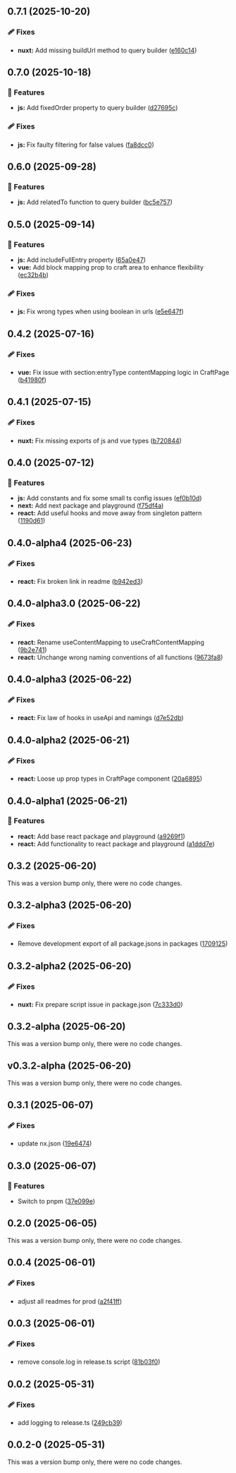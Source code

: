 ## 0.7.1 (2025-10-20)

### 🩹 Fixes

- **nuxt:** Add missing buildUrl method to query builder
  ([e160c14](https://github.com/samuelreichor/query-api/commit/e160c14))

## 0.7.0 (2025-10-18)

### 🚀 Features

- **js:** Add fixedOrder property to query builder
  ([d27695c](https://github.com/samuelreichor/query-api/commit/d27695c))

### 🩹 Fixes

- **js:** Fix faulty filtering for false values
  ([fa8dcc0](https://github.com/samuelreichor/query-api/commit/fa8dcc0))

## 0.6.0 (2025-09-28)

### 🚀 Features

- **js:** Add relatedTo function to query builder
  ([bc5e757](https://github.com/samuelreichor/query-api/commit/bc5e757))

## 0.5.0 (2025-09-14)

### 🚀 Features

- **js:** Add includeFullEntry property
  ([65a0e47](https://github.com/samuelreichor/query-api/commit/65a0e47))
- **vue:** Add block mapping prop to craft area to enhance flexibility
  ([ec32b4b](https://github.com/samuelreichor/query-api/commit/ec32b4b))

### 🩹 Fixes

- **js:** Fix wrong types when using boolean in urls
  ([e5e647f](https://github.com/samuelreichor/query-api/commit/e5e647f))

## 0.4.2 (2025-07-16)

### 🩹 Fixes

- **vue:** Fix issue with section:entryType contentMapping logic in CraftPage
  ([b41980f](https://github.com/samuelreichor/query-api/commit/b41980f))

## 0.4.1 (2025-07-15)

### 🩹 Fixes

- **nuxt:** Fix missing exports of js and vue types
  ([b720844](https://github.com/samuelreichor/query-api/commit/b720844))

## 0.4.0 (2025-07-12)

### 🚀 Features

- **js:** Add constants and fix some small ts config issues
  ([ef0b10d](https://github.com/samuelreichor/query-api/commit/ef0b10d))
- **next:** Add next package and playground
  ([f75df4a](https://github.com/samuelreichor/query-api/commit/f75df4a))
- **react:** Add useful hooks and move away from singleton pattern
  ([1190d61](https://github.com/samuelreichor/query-api/commit/1190d61))

## 0.4.0-alpha4 (2025-06-23)

### 🩹 Fixes

- **react:** Fix broken link in readme
  ([b942ed3](https://github.com/samuelreichor/query-api/commit/b942ed3))

## 0.4.0-alpha3.0 (2025-06-22)

### 🩹 Fixes

- **react:** Rename useContentMapping to useCraftContentMapping
  ([9b2e741](https://github.com/samuelreichor/query-api/commit/9b2e741))
- **react:** Unchange wrong naming conventions of all functions
  ([9673fa8](https://github.com/samuelreichor/query-api/commit/9673fa8))

## 0.4.0-alpha3 (2025-06-22)

### 🩹 Fixes

- **react:** Fix law of hooks in useApi and namings
  ([d7e52db](https://github.com/samuelreichor/query-api/commit/d7e52db))

## 0.4.0-alpha2 (2025-06-21)

### 🩹 Fixes

- **react:** Loose up prop types in CraftPage component
  ([20a6895](https://github.com/samuelreichor/query-api/commit/20a6895))

## 0.4.0-alpha1 (2025-06-21)

### 🚀 Features

- **react:** Add base react package and playground
  ([a9269f1](https://github.com/samuelreichor/query-api/commit/a9269f1))
- **react:** Add functionality to react package and playground
  ([a1ddd7e](https://github.com/samuelreichor/query-api/commit/a1ddd7e))

## 0.3.2 (2025-06-20)

This was a version bump only, there were no code changes.

## 0.3.2-alpha3 (2025-06-20)

### 🩹 Fixes

- Remove development export of all package.jsons in packages
  ([1709125](https://github.com/samuelreichor/query-api/commit/1709125))

## 0.3.2-alpha2 (2025-06-20)

### 🩹 Fixes

- **nuxt:** Fix prepare script issue in package.json
  ([7c333d0](https://github.com/samuelreichor/query-api/commit/7c333d0))

## 0.3.2-alpha (2025-06-20)

This was a version bump only, there were no code changes.

## v0.3.2-alpha (2025-06-20)

This was a version bump only, there were no code changes.

## 0.3.1 (2025-06-07)

### 🩹 Fixes

- update nx.json ([19e6474](https://github.com/samuelreichor/query-api/commit/19e6474))

## 0.3.0 (2025-06-07)

### 🚀 Features

- Switch to pnpm ([37e099e](https://github.com/samuelreichor/query-api/commit/37e099e))

## 0.2.0 (2025-06-05)

This was a version bump only, there were no code changes.

## 0.0.4 (2025-06-01)

### 🩹 Fixes

- adjust all readmes for prod ([a2f41ff](https://github.com/samuelreichor/query-api/commit/a2f41ff))

## 0.0.3 (2025-06-01)

### 🩹 Fixes

- remove console.log in release.ts script
  ([81b03f0](https://github.com/samuelreichor/query-api/commit/81b03f0))

## 0.0.2 (2025-05-31)

### 🩹 Fixes

- add logging to release.ts ([249cb39](https://github.com/samuelreichor/query-api/commit/249cb39))

## 0.0.2-0 (2025-05-31)

This was a version bump only, there were no code changes.
